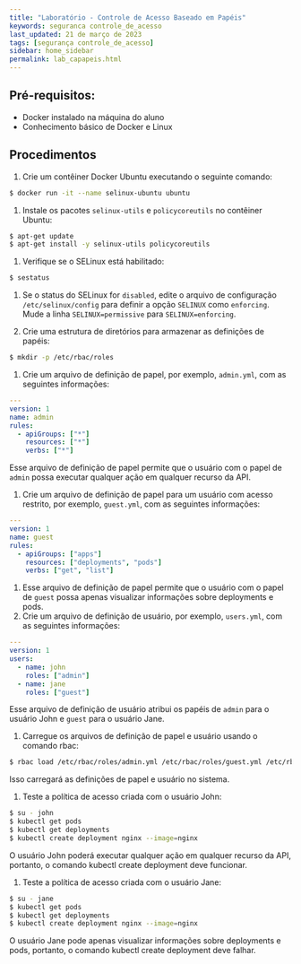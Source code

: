```yaml
---
title: "Laboratório - Controle de Acesso Baseado em Papéis"
keywords: seguranca controle_de_acesso
last_updated: 21 de março de 2023 
tags: [segurança controle_de_acesso]
sidebar: home_sidebar
permalink: lab_capapeis.html
---
```


## Pré-requisitos:

- Docker instalado na máquina do aluno
- Conhecimento básico de Docker e Linux

## Procedimentos

1. Crie um contêiner Docker Ubuntu executando o seguinte comando:
```bash
$ docker run -it --name selinux-ubuntu ubuntu
```
1. Instale os pacotes `selinux-utils` e `policycoreutils` no contêiner Ubuntu:
```bash
$ apt-get update
$ apt-get install -y selinux-utils policycoreutils
```
1. Verifique se o SELinux está habilitado:
```bash
$ sestatus
```
1. Se o status do SELinux for `disabled`, edite o arquivo de configuração `/etc/selinux/config` para definir a opção `SELINUX` como `enforcing`. Mude a linha `SELINUX=permissive` para `SELINUX=enforcing`.


1. Crie uma estrutura de diretórios para armazenar as definições de papéis:
```bash
$ mkdir -p /etc/rbac/roles
```
1. Crie um arquivo de definição de papel, por exemplo, `admin.yml`, com as seguintes informações:
```yaml
---
version: 1
name: admin
rules:
  - apiGroups: ["*"]
    resources: ["*"]
    verbs: ["*"]
```
Esse arquivo de definição de papel permite que o usuário com o papel de `admin` possa executar qualquer ação em qualquer recurso da API.
1. Crie um arquivo de definição de papel para um usuário com acesso restrito, por exemplo, `guest.yml`, com as seguintes informações:
```yaml
---
version: 1
name: guest
rules:
  - apiGroups: ["apps"]
    resources: ["deployments", "pods"]
    verbs: ["get", "list"]
```
1. Esse arquivo de definição de papel permite que o usuário com o papel de `guest` possa apenas visualizar informações sobre deployments e pods.
1. Crie um arquivo de definição de usuário, por exemplo, `users.yml`, com as seguintes informações:
```yaml
---
version: 1
users:
  - name: john
    roles: ["admin"]
  - name: jane
    roles: ["guest"]
```
Esse arquivo de definição de usuário atribui os papéis de `admin` para o usuário John e `guest` para o usuário Jane.
1. Carregue os arquivos de definição de papel e usuário usando o comando rbac:
```bash
$ rbac load /etc/rbac/roles/admin.yml /etc/rbac/roles/guest.yml /etc/rbac/users/users.yml
```
Isso carregará as definições de papel e usuário no sistema.
1. Teste a política de acesso criada com o usuário John:
```bash
$ su - john
$ kubectl get pods
$ kubectl get deployments
$ kubectl create deployment nginx --image=nginx
```
O usuário John poderá executar qualquer ação em qualquer recurso da API, portanto, o comando kubectl create deployment deve funcionar.
1. Teste a política de acesso criada com o usuário Jane:
```bash
$ su - jane
$ kubectl get pods
$ kubectl get deployments
$ kubectl create deployment nginx --image=nginx
```
O usuário Jane pode apenas visualizar informações sobre deployments e pods, portanto, o comando kubectl create deployment deve falhar.